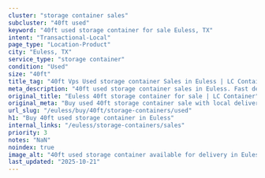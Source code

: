 ```yaml
---
cluster: "storage container sales"
subcluster: "40ft used"
keyword: "40ft used storage container for sale Euless, TX"
intent: "Transactional-Local"
page_type: "Location-Product"
city: "Euless, TX"
service_type: "storage container"
condition: "Used"
size: "40ft"
title_tag: "40ft Vps Used storage container Sales in Euless | LC Container"
meta_description: "40ft used storage container sales in Euless. Fast delivery, competitive pricing. Serving storage containers area. Quote ID: 57E. Call (214) 524-4168 for your free quote today."
original_title: "Euless 40ft storage container for sale | LC Container"
original_meta: "Buy used 40ft storage container sale with local delivery in Euless, TX. LC Container — local Since 2003. Request a fast quote today."
url_slug: "/euless/buy/40ft/storage-containers/used"
h1: "Buy 40ft used storage container in Euless"
internal_links: "/euless/storage-containers/sales"
priority: 3
notes: "NaN"
noindex: true
image_alt: "40ft used storage container available for delivery in Euless"
last_updated: "2025-10-21"
---
```


<!-- TODO: Add unique city/inventory copy, images, and internal links here. -->
